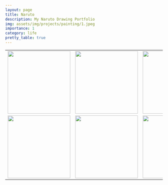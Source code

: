 ```yaml
---
layout: page
title: Naruto
description: My Naruto Drawing Portfolio
img: assets/img/projects/painting/1.jpeg
importance: 1
category: life
pretty_table: true
---
```


<table style="text-align: center;">
    <tr>
        <td><img src="https://xinleiren.github.io/assets/img/projects/painting/2.jpeg" style="width: 200px; height: 200px; object-fit: cover;" /></td>
        <td><img src="https://xinleiren.github.io/assets/img/projects/painting/3.jpeg" style="width: 200px; height: 200px; object-fit: cover;" /></td>
        <td><img src="https://xinleiren.github.io/assets/img/projects/painting/4.jpeg" style="width: 200px; height: 200px; object-fit: cover;" /></td>
    </tr>
    <tr>
        <td><img src="https://xinleiren.github.io/assets/img/projects/painting/5.jpeg" style="width: 200px; height: 200px; object-fit: cover;" /></td>
        <td><img src="https://xinleiren.github.io/assets/img/projects/painting/6.jpeg" style="width: 200px; height: 200px; object-fit: cover;" /></td>
        <td><img src="https://xinleiren.github.io/assets/img/projects/painting/7.jpeg" style="width: 200px; height: 200px; object-fit: cover;" /></td>
    </tr>
</table>